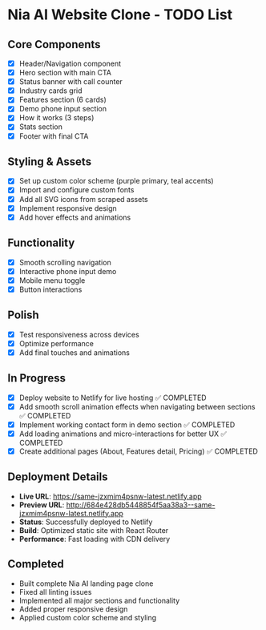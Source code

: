 # Nia AI Website Clone - TODO List

## Core Components
- [x] Header/Navigation component
- [x] Hero section with main CTA
- [x] Status banner with call counter
- [x] Industry cards grid
- [x] Features section (6 cards)
- [x] Demo phone input section
- [x] How it works (3 steps)
- [x] Stats section
- [x] Footer with final CTA

## Styling & Assets
- [x] Set up custom color scheme (purple primary, teal accents)
- [x] Import and configure custom fonts
- [x] Add all SVG icons from scraped assets
- [x] Implement responsive design
- [x] Add hover effects and animations

## Functionality
- [x] Smooth scrolling navigation
- [x] Interactive phone input demo
- [x] Mobile menu toggle
- [x] Button interactions

## Polish
- [x] Test responsiveness across devices
- [x] Optimize performance
- [x] Add final touches and animations

## In Progress
- [x] Deploy website to Netlify for live hosting ✅ COMPLETED
- [x] Add smooth scroll animation effects when navigating between sections ✅ COMPLETED
- [x] Implement working contact form in demo section ✅ COMPLETED
- [x] Add loading animations and micro-interactions for better UX ✅ COMPLETED
- [x] Create additional pages (About, Features detail, Pricing) ✅ COMPLETED

## Deployment Details
- **Live URL**: https://same-jzxmim4psnw-latest.netlify.app
- **Preview URL**: http://684e428db5448854f5aa38a3--same-jzxmim4psnw-latest.netlify.app
- **Status**: Successfully deployed to Netlify
- **Build**: Optimized static site with React Router
- **Performance**: Fast loading with CDN delivery

## Completed
- Built complete Nia AI landing page clone
- Fixed all linting issues
- Implemented all major sections and functionality
- Added proper responsive design
- Applied custom color scheme and styling
